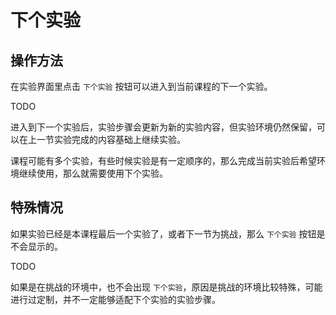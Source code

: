 # 下个实验

## 操作方法

在实验界面里点击 `下个实验` 按钮可以进入到当前课程的下一个实验。

TODO

进入到下一个实验后，实验步骤会更新为新的实验内容，但实验环境仍然保留，可以在上一节实验完成的内容基础上继续实验。

课程可能有多个实验，有些时候实验是有一定顺序的，那么完成当前实验后希望环境继续使用，那么就需要使用下个实验。

## 特殊情况

如果实验已经是本课程最后一个实验了，或者下一节为挑战，那么 `下个实验` 按钮是不会显示的。

TODO

如果是在挑战的环境中，也不会出现 `下个实验`，原因是挑战的环境比较特殊，可能进行过定制，并不一定能够适配下个实验的实验步骤。


